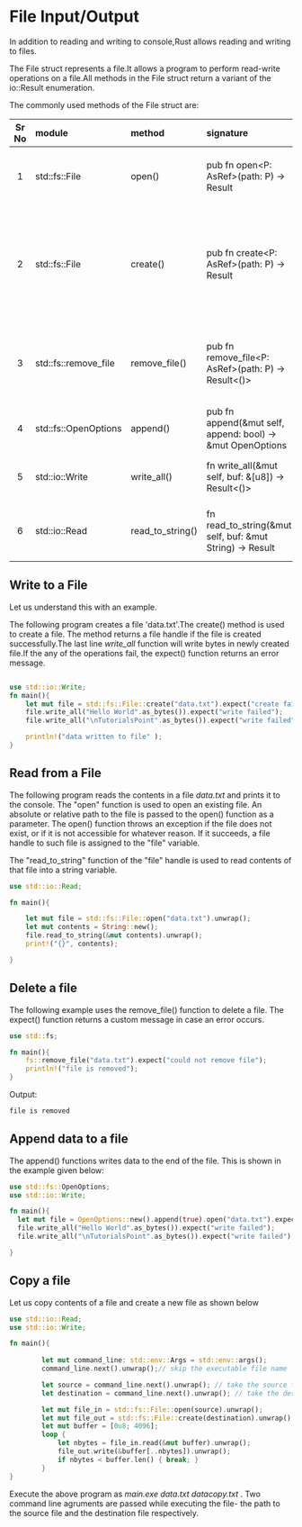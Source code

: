 # File Input/Output

In addition to reading and writing to console,Rust allows reading and writing to files.

The File struct represents a file.It allows a program to perform read-write  operations on a file.All methods in the File struct return a variant of the io::Result<T> enumeration.

The commonly used methods of the File struct are:

|Sr No |module| method | signature   | description|  
|:----:|:---|:----------|:-------|:-------|
| 1    | std::fs::File |open()  | pub fn open<P: AsRef<Path>>(path: P) -> Result<File>|The open static method can be used to open a file in read-only mode
| 2    | std::fs::File |create()  |pub fn create<P: AsRef<Path>>(path: P) -> Result<File> |static method opens a file in write-only mode. If the file already existed, the old content is destroyed. Otherwise, a new file is created.
| 3    | std::fs::remove_file |remove_file() |pub fn remove_file<P: AsRef<Path>>(path: P) -> Result<()>|Removes a file from the filesystem,there is no guarantee that the file is immediately deleted
|4|std::fs::OpenOptions|append()|pub fn append(&mut self, append: bool) -> &mut OpenOptions|Sets the option for the append mode of file
|5|std::io::Write|write_all()|fn write_all(&mut self, buf: &[u8]) -> Result<()>|Attempts to write an entire buffer into this write
|6|std::io::Read|read_to_string()|fn read_to_string(&mut self, buf: &mut String) -> Result<usize>|Read all bytes until EOF in this source, appending them to buf.

## Write to a File

Let us understand this with an example.

The following program creates a file 'data.txt'.The create() method is used to create a file. The method returns a file handle if the file is created successfully.The last line *write_all* function will write bytes in newly created file.If the any of the operations fail, the expect() function returns an error message.

```rust

use std::io::Write;
fn main(){
    let mut file = std::fs::File::create("data.txt").expect("create failed");
    file.write_all("Hello World".as_bytes()).expect("write failed");
    file.write_all("\nTutorialsPoint".as_bytes()).expect("write failed");

    println!("data written to file" );
}
```

## Read from a File

The following program reads the contents in a file *data.txt* and prints it to the console.
The "open" function is used to open an existing file. An absolute or relative path to the file is passed to the open() function as a parameter.
The open() function throws an exception if the file does not exist, or if it is not accessible for whatever reason. If it succeeds, a file handle to such file is assigned to the "file" variable.

The "read_to_string" function of the "file" handle is used to read contents of that file into a string variable.

```rust
use std::io::Read;

fn main(){

    let mut file = std::fs::File::open("data.txt").unwrap();
    let mut contents = String::new();
    file.read_to_string(&mut contents).unwrap();
    print!("{}", contents);

}

```

## Delete a file

The following example uses the remove_file() function to delete a file. The expect() function returns a custom message in case an error occurs.

```rust
use std::fs;

fn main(){
    fs::remove_file("data.txt").expect("could not remove file");
    println!("file is removed");
}

```

Output:

```rust
file is removed
```

## Append data to a file

The append() functions writes data to the end of the file. This is shown in the example given below:

```rust
use std::fs::OpenOptions;
use std::io::Write;

fn main(){
  let mut file = OpenOptions::new().append(true).open("data.txt").expect("cannot open file");
  file.write_all("Hello World".as_bytes()).expect("write failed");
  file.write_all("\nTutorialsPoint".as_bytes()).expect("write failed");

}

```

## Copy a file

Let us copy contents of a file and create a new file as shown below

```rust
use std::io::Read;
use std::io::Write;

fn main(){
 
        let mut command_line: std::env::Args = std::env::args();
        command_line.next().unwrap();// skip the executable file name

        let source = command_line.next().unwrap(); // take the source file
        let destination = command_line.next().unwrap(); // take the destination file

        let mut file_in = std::fs::File::open(source).unwrap();
        let mut file_out = std::fs::File::create(destination).unwrap();
        let mut buffer = [0u8; 4096];
        loop {
            let nbytes = file_in.read(&mut buffer).unwrap();
            file_out.write(&buffer[..nbytes]).unwrap();
            if nbytes < buffer.len() { break; }
        }
}

```

Execute the above program as *main.exe data.txt datacopy.txt* . Two command line agruments are passed while executing the file- the path to the source file and the destination file respectively.

<!--
 Modify contents..
The lines from the third to the sixth one assign to the "source" variable the contents of the first argument, and to the "destination" variable the contents of the second argument.
The next two lines open the two files. First the source file is opened, and the new handle is assigned to the "file_in" variable. Then the destination file is created (or truncated, if already existing), and the new handle is assigned to the "file_out" variable.
Then a 4096-byte buffer is allocated in the stack.
At last, a loop repeatedly reads a 4096-byte chunk from the source file and writes it to the output file. The number of bytes read is automatically as many as the length of the buffer

For a file larger than 4096 bytes, at the first iteration the number of bytes read will be 4096, and so some other iterations will be required. For a smaller file, one iteration will be enough. 
In any case, the buffer is written to the file up to the number of bytes read. So, a slice of the buffer is taken from the beginning to the number of read bytes
-->
